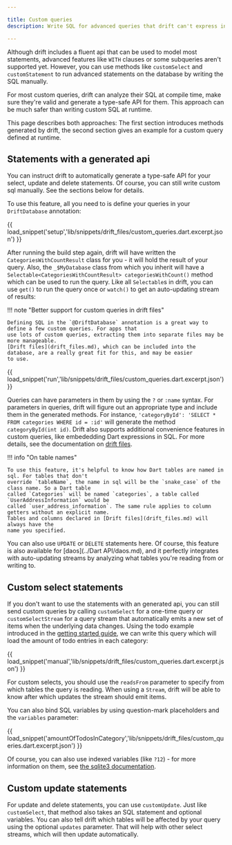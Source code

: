 ```yaml
---

title: Custom queries
description: Write SQL for advanced queries that drift can't express in Dart yet.

---
```




Although drift includes a fluent api that can be used to model most statements, advanced
features like `WITH` clauses or some subqueries aren't supported yet.
However, you can use methods like `customSelect` and `customStatement` to run advanced
statements on the database by writing the SQL manually.

For most custom queries, drift can analyze their SQL at compile time, make sure they're valid
and generate a type-safe API for them.
This approach can be much safer than writing custom SQL at runtime.

This page describes both approaches: The first section introduces methods generated by drift,
the second section gives an example for a custom query defined at runtime.

## Statements with a generated api

You can instruct drift to automatically generate a type-safe
API for your select, update and delete statements. Of course, you can still write custom
sql manually. See the sections below for details.

To use this feature, all you need to is define your queries in your `DriftDatabase` annotation:

{{ load_snippet('setup','lib/snippets/drift_files/custom_queries.dart.excerpt.json') }}

After running the build step again, drift will have written the `CategoriesWithCountResult` class for you -
it will hold the result of your query. Also, the `_$MyDatabase` class from which you inherit will have a
`Selectable<CategoriesWithCountResult> categoriesWithCount()` method which can be used to run the query.
Like all `Selectable`s in drift, you can use `get()` to run the query once or `watch()` to get an auto-updating
stream of results:

!!! note "Better support for custom queries in drift files"

    
    Defining SQL in the `@DriftDatabase` annotation is a great way to define a few custom queries. For apps that
    use lots of custom queries, extracting them into separate files may be more manageable.
    [Drift files](drift_files.md), which can be included into the database, are a really great fit for this, and may be easier
    to use.
    



{{ load_snippet('run','lib/snippets/drift_files/custom_queries.dart.excerpt.json') }}

Queries can have parameters in them by using the `?` or `:name` syntax. For parameters in queries,
drift will figure out an appropriate type and include them in the generated methods. For instance,
`'categoryById': 'SELECT * FROM categories WHERE id = :id'` will generate the method `categoryById(int id)`.
Drift also supports additional convenience features in custom queries, like embededding Dart expressions in
SQL. For more details, see the documentation on [drift files](drift_files.md).

!!! info "On table names"

    
    To use this feature, it's helpful to know how Dart tables are named in sql. For tables that don't
    override `tableName`, the name in sql will be the `snake_case` of the class name. So a Dart table
    called `Categories` will be named `categories`, a table called `UserAddressInformation` would be
    called `user_address_information`. The same rule applies to column getters without an explicit name.
    Tables and columns declared in [Drift files](drift_files.md) will always have the
    name you specified.
    



You can also use `UPDATE` or `DELETE` statements here. Of course, this feature is also available for
[daos](../Dart API/daos.md),
and it perfectly integrates with auto-updating streams by analyzing what tables you're reading from or
writing to.

## Custom select statements
If you don't want to use the statements with an generated api, you can
still send custom queries by calling `customSelect` for a one-time query or
`customSelectStream` for a query stream that automatically emits a new set of items when
the underlying data changes. Using the todo example introduced in the
[getting started guide](../setup.md), we can
write this query which will load the amount of todo entries in each category:

{{ load_snippet('manual','lib/snippets/drift_files/custom_queries.dart.excerpt.json') }}

For custom selects, you should use the `readsFrom` parameter to specify from which tables the query is
reading. When using a `Stream`, drift will be able to know after which updates the stream should emit
items.

You can also bind SQL variables by using question-mark placeholders and the `variables` parameter:

{{ load_snippet('amountOfTodosInCategory','lib/snippets/drift_files/custom_queries.dart.excerpt.json') }}


Of course, you can also use indexed variables (like `?12`) - for more information on them, see
[the sqlite3 documentation](https://sqlite.org/lang_expr.html#varparam).

## Custom update statements
For update and delete statements, you can use `customUpdate`. Just like `customSelect`, that method
also takes an SQL statement and optional variables. You can also tell drift which tables will be
affected by your query using the optional `updates` parameter. That will help with other select
streams, which will then update automatically.
